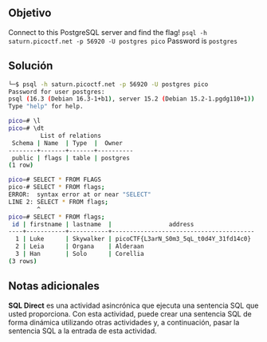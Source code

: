 ## Objetivo
Connect to this PostgreSQL server and find the flag! `psql -h saturn.picoctf.net -p 56920 -U postgres pico` Password is `postgres`

## Solución
```bash
└─$ psql -h saturn.picoctf.net -p 56920 -U postgres pico 
Password for user postgres: 
psql (16.3 (Debian 16.3-1+b1), server 15.2 (Debian 15.2-1.pgdg110+1))
Type "help" for help.

pico=# \l
pico=# \dt
         List of relations
 Schema | Name  | Type  |  Owner   
--------+-------+-------+----------
 public | flags | table | postgres
(1 row)

pico=# SELECT * FROM FLAGS
pico-# SELECT * FROM flags;
ERROR:  syntax error at or near "SELECT"
LINE 2: SELECT * FROM flags;
        ^
pico=# SELECT * FROM flags;
 id | firstname | lastname  |                address                 
----+-----------+-----------+----------------------------------------
  1 | Luke      | Skywalker | picoCTF{L3arN_S0m3_5qL_t0d4Y_31fd14c0}
  2 | Leia      | Organa    | Alderaan
  3 | Han       | Solo      | Corellia
(3 rows)

```
## Notas adicionales
**SQL Direct** es una actividad asincrónica que ejecuta una sentencia SQL que usted proporciona. Con esta actividad, puede crear una sentencia SQL de forma dinámica utilizando otras actividades y, a continuación, pasar la sentencia SQL a la entrada de esta actividad.